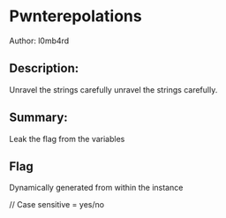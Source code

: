 # Pwnterepolations
Author: l0mb4rd
 
## Description:
Unravel the strings carefully unravel the strings carefully.

## Summary:
Leak the flag from the variables

## Flag
Dynamically generated from within the instance

// Case sensitive = yes/no